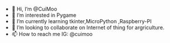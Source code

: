 - 👋 Hi, I’m @CuiMoo
- 👀 I’m interested in Pygame
- 🌱 I’m currently learning tkinter,MicroPython ,Raspberry-PI
- 💞️ I’m looking to collaborate on Internet of thing for argriculture.
- 📫 How to reach me IG: @cuimoo

<!---
CuiMoo/CuiMoo is a ✨ special ✨ repository because its `README.md` (this file) appears on your GitHub profile.
You can click the Preview link to take a look at your changes.
--->
